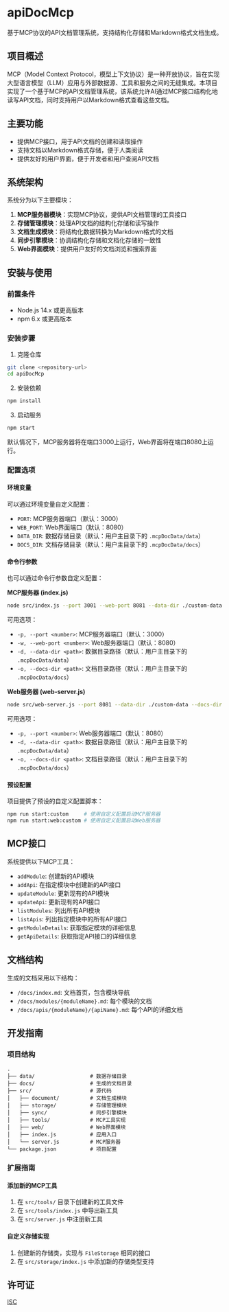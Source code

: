 # apiDocMcp

基于MCP协议的API文档管理系统，支持结构化存储和Markdown格式文档生成。

## 项目概述

MCP（Model Context Protocol，模型上下文协议）是一种开放协议，旨在实现大型语言模型（LLM）应用与外部数据源、工具和服务之间的无缝集成。本项目实现了一个基于MCP的API文档管理系统，该系统允许AI通过MCP接口结构化地读写API文档，同时支持用户以Markdown格式查看这些文档。

## 主要功能

- 提供MCP接口，用于API文档的创建和读取操作
- 支持文档以Markdown格式存储，便于人类阅读
- 提供友好的用户界面，便于开发者和用户查阅API文档

## 系统架构

系统分为以下主要模块：

1. **MCP服务器模块**：实现MCP协议，提供API文档管理的工具接口
2. **存储管理模块**：处理API文档的结构化存储和读写操作
3. **文档生成模块**：将结构化数据转换为Markdown格式的文档
4. **同步引擎模块**：协调结构化存储和文档化存储的一致性
5. **Web界面模块**：提供用户友好的文档浏览和搜索界面

## 安装与使用

### 前置条件

- Node.js 14.x 或更高版本
- npm 6.x 或更高版本

### 安装步骤

1. 克隆仓库

```bash
git clone <repository-url>
cd apiDocMcp
```

2. 安装依赖

```bash
npm install
```

3. 启动服务

```bash
npm start
```

默认情况下，MCP服务器将在端口3000上运行，Web界面将在端口8080上运行。

### 配置选项

#### 环境变量

可以通过环境变量自定义配置：

- `PORT`: MCP服务器端口（默认：3000）
- `WEB_PORT`: Web界面端口（默认：8080）
- `DATA_DIR`: 数据存储目录（默认：用户主目录下的 `.mcpDocData/data`）
- `DOCS_DIR`: 文档存储目录（默认：用户主目录下的 `.mcpDocData/docs`）

#### 命令行参数

也可以通过命令行参数自定义配置：

**MCP服务器 (index.js)**

```bash
node src/index.js --port 3001 --web-port 8081 --data-dir ./custom-data --docs-dir ./custom-docs
```

可用选项：
- `-p, --port <number>`: MCP服务器端口（默认：3000）
- `-w, --web-port <number>`: Web服务器端口（默认：8080）
- `-d, --data-dir <path>`: 数据目录路径（默认：用户主目录下的 `.mcpDocData/data`）
- `-o, --docs-dir <path>`: 文档目录路径（默认：用户主目录下的 `.mcpDocData/docs`）

**Web服务器 (web-server.js)**

```bash
node src/web-server.js --port 8081 --data-dir ./custom-data --docs-dir ./custom-docs
```

可用选项：
- `-p, --port <number>`: Web服务器端口（默认：8080）
- `-d, --data-dir <path>`: 数据目录路径（默认：用户主目录下的 `.mcpDocData/data`）
- `-o, --docs-dir <path>`: 文档目录路径（默认：用户主目录下的 `.mcpDocData/docs`）

#### 预设配置

项目提供了预设的自定义配置脚本：

```bash
npm run start:custom     # 使用自定义配置启动MCP服务器
npm run start:web:custom # 使用自定义配置启动Web服务器
```

## MCP接口

系统提供以下MCP工具：

- `addModule`: 创建新的API模块
- `addApi`: 在指定模块中创建新的API接口
- `updateModule`: 更新现有的API模块
- `updateApi`: 更新现有的API接口
- `listModules`: 列出所有API模块
- `listApis`: 列出指定模块中的所有API接口
- `getModuleDetails`: 获取指定模块的详细信息
- `getApiDetails`: 获取指定API接口的详细信息

## 文档结构

生成的文档采用以下结构：

- `/docs/index.md`: 文档首页，包含模块导航
- `/docs/modules/{moduleName}.md`: 每个模块的文档
- `/docs/apis/{moduleName}/{apiName}.md`: 每个API的详细文档

## 开发指南

### 项目结构

```
.
├── data/                  # 数据存储目录
├── docs/                  # 生成的文档目录
├── src/                   # 源代码
│   ├── document/          # 文档生成模块
│   ├── storage/           # 存储管理模块
│   ├── sync/              # 同步引擎模块
│   ├── tools/             # MCP工具实现
│   ├── web/               # Web界面模块
│   ├── index.js           # 应用入口
│   └── server.js          # MCP服务器
└── package.json           # 项目配置
```

### 扩展指南

#### 添加新的MCP工具

1. 在 `src/tools/` 目录下创建新的工具文件
2. 在 `src/tools/index.js` 中导出新工具
3. 在 `src/server.js` 中注册新工具

#### 自定义存储实现

1. 创建新的存储类，实现与 `FileStorage` 相同的接口
2. 在 `src/storage/index.js` 中添加新的存储类型支持

## 许可证

[ISC](LICENSE)